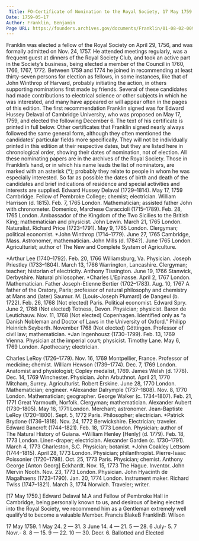 ```yaml
---
 Title: FO-Certificate of Nomination to the Royal Society, 17 May 1759
Date: 1759-05-17
Author: Franklin, Benjamin
Page URL: https://founders.archives.gov/documents/Franklin/01-08-02-0095
---
```


Franklin was elected a fellow of the Royal Society on April 29, 1756, and was formally admitted on Nov. 24, 1757. He attended meetings regularly, was a frequent guest at dinners of the Royal Society Club, and took an active part in the Society’s business, being elected a member of the Council in 1760, 1766, 1767, 1772. Between 1759 and 1774 he joined in recommending at least thirty-seven persons for election as fellows, in some instances, like that of John Winthrop of Harvard, probably initiating the action, in others supporting nominations first made by friends. Several of these candidates had made contributions to electrical science or other subjects in which he was interested, and many have appeared or will appear often in the pages of this edition.
The first recommendation Franklin signed was for Edward Hussey Delaval of Cambridge University, who was proposed on May 17, 1759, and elected the following December 6. The text of his certificate is printed in full below. Other certificates that Franklin signed nearly always followed the same general form, although they often mentioned the candidates’ particular fields more specifically. They will not be individually printed in this edition at their respective dates, but they are listed here in chronological order, showing their dates of nomination, not of election. All these nominating papers are in the archives of the Royal Society. Those in Franklin’s hand, or in which his name leads the list of nominators, are marked with an asterisk (*); probably they relate to people in whom he was especially interested. So far as possible the dates of birth and death of the candidates and brief indications of residence and special activities and interests are supplied.
Edward Hussey Delaval (1729–1814). May 17, 1759 Cambridge. Fellow of Pembroke College; chemist; electrician.
William Harrison (d. 1815). Feb. 7, 1765 London. Mathematician; assisted father John with chronometer.
Domenico, Marchese Caraccioli (1715–1789). Feb. 28, 1765 London. Ambassador of the Kingdom of the Two Sicilies to the British King; mathematician and physicist.
John Lewin. March 21, 1765 London. Naturalist.
Richard Price (1723–1791). May 9, 1765 London. Clergyman; political economist.
*John Winthrop (1714–1779). June 27, 1765 Cambridge, Mass. Astronomer, mathematician.
John Mills (d. 1784?). June 1765 London. Agriculturist; author of The New and Complete System of Agriculture.

*Arthur Lee (1740–1792). Feb. 20, 1766 Williamsburg, Va. Physician.
Joseph Priestley (1733–1804). March 13, 1766 Warrington, Lancashire. Clergyman; teacher; historian of electricity.
Anthony Tissington. June 19, 1766 Stanwick, Derbyshire. Natural philosopher.
*Charles L’Epinasse. April 2, 1767 London. Mathematician.
Father Joseph-Etienne Bertier (1702–1783). Aug. 10, 1767 A father of the Oratory, Paris; professor of natural philosophy and chemistry at Mans and (later) Saumur.
M. [Louis-Joseph Plumard] de Dangeul (b. 1722). Feb. 26, 1768 (Not elected) Paris. Political economist.
Edward Spry. June 2, 1768 (Not elected) Totness, Devon. Physician; physicist.
Baron de Leutichauw. Nov. 11, 1768 (Not elected) Copenhagen. Identified only as “a Danish Nobleman and Doctor of Laws in the University of Oxford.”
Philipp Heinrich Seyberth. November 1768 (Not elected) Göttingen. Professor of civil law; mathematician.
*Jan Ingenhousz (1730–1799). Feb. 13, 1769 Vienna. Physician at the imperial court; physicist.
Timothy Lane. May 6, 1769 London. Apothecary; electrician.

Charles LeRoy (1726–1779). Nov. 16, 1769 Montpellier, France. Professor of medicine; chemist.
William Hewson (1739–1774). Dec. 7, 1769 London. Anatomist and physiologist; Copley medalist, 1769.
James Welsh (d. 1778). Dec. 14, 1769 Winchester. Physician.
John Arbuthnot. April 21, 1770 Mitcham, Surrey. Agriculturist.
Robert Erskine. June 28, 1770 London. Mathematician; engineer.
*Alexander Dalrymple (1737–1808). Nov. 8, 1770 London. Mathematician; geographer.
George Walker (c. 1734–1807). Feb. 21, 1771 Great Yarmouth, Norfolk. Clergyman; mathematician.
Alexander Aubert (1730–1805). May 16, 1771 London. Merchant; astronomer.
Jean-Baptiste LeRoy (1720–1800). Sept. 5, 1772 Paris. Philosopher; electrician.
*Patrick Brydone (1736–1818). Nov. 24, 1772 Berwickshire. Electrician; traveler.
Edward Bancroft (1744–1821). Feb. 18, 1773 London. Physician; author of The Natural History of Guiana.
*William Henley [Henly] (d. 1779). Feb. 18, 1773 London. Linen-draper; electrician.
Alexander Garden (c. 1730–1791). March 4, 1773 Charleston, S.C. Physician; botanist.
*John Coakley Lettsom (1744–1815). April 28, 1773 London. Physician; philanthropist.
Pierre-Isaac Poissonier (1720–1798). Oct. 25, 1773 Paris. Physician; chemist.
Anthony George [Anton Georg] Eckhardt. Nov. 15, 1773 The Hague. Inventor.
John Mervin Nooth. Nov. 23, 1773 London. Physician.
John Hyacinth de Magalhaens (1723–1790). Jan. 20, 1774 London. Instrument maker.
Richard Twiss (1747–1821). March 3, 1774 Norwich. Traveler; writer.
 

[17 May 1759.]
Edward Delaval M.A and Fellow of Pembroke Hall in Cambridge, being personally known to us, and desirous of being elected into the Royal Society, we recommend him as a Gentleman extremely well qualify’d to become a valuable Member.
Francis BlakeB FranklinB: Wilson


17 May 1759.
1 May 24.
2 — 31.
3 June 14.
4 — 21.
5 — 28.
6 July- 5.
7 Novr.- 8.
8 — 15.
9 — 22.
10 — 30.
Decr. 6. Ballotted and Elected


